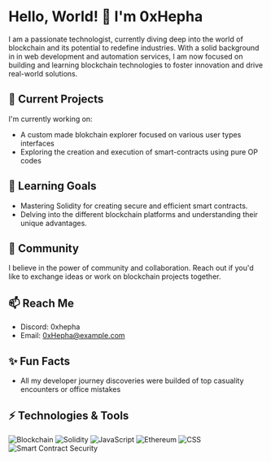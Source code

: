 # Hello, World! 👋 I'm 0xHepha

I am a passionate technologist, currently diving deep into the world of blockchain and its potential to redefine industries. With a solid background in in web development and automation services, I am now focused on building and learning blockchain technologies to foster innovation and drive real-world solutions.

## 🔭 Current Projects

I'm currently working on:
- A custom made blokchain explorer focused on various user types interfaces
- Exploring the creation and execution of smart-contracts using pure OP codes

## 🌱 Learning Goals

- Mastering Solidity for creating secure and efficient smart contracts.
- Delving into the different blockchain platforms and understanding their unique advantages.

## 👯 Community

I believe in the power of community and collaboration. Reach out if you'd like to exchange ideas or work on blockchain projects together.

## 📫 Reach Me
- Discord: 0xhepha
- Email: 0xHepha@example.com

## ✨ Fun Facts

- All my developer journey discoveries were builded of top casuality encounters or office mistakes

## ⚡ Technologies & Tools

![Blockchain](https://img.shields.io/badge/-Blockchain-000?&logo=Bitcoin)
![Solidity](https://img.shields.io/badge/-Solidity-000?&logo=Solidity)
![JavaScript](https://img.shields.io/badge/-JavaScript-000?&logo=JavaScript)
![Ethereum](https://img.shields.io/badge/-Ethereum-000?&logo=Ethereum)
![CSS](https://img.shields.io/badge/-CSS-000?&logo=CSS3&logoColor=1572B6)
![Smart Contract Security](https://img.shields.io/badge/-Smart%20Contract%20Security-000?&logo=OpenZeppelin)
